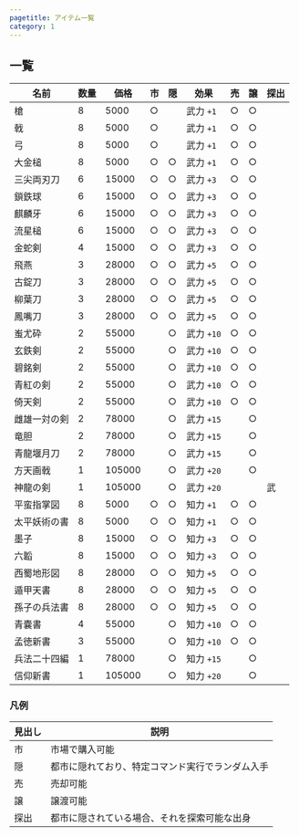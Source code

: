 ```yaml
---
pagetitle: アイテム一覧
category: 1
---
```


## 一覧

| 名前 | 数量 | 価格 | 市 | 隠 | 効果 | 売 | 譲 | 探出 |
| -- | -- | -- | -- | -- | -- | -- | -- | -- |
| 槍 | 8 | 5000 | ○ | | 武力 `+1` | ○ | ○ | |
| 戟 | 8 | 5000 | ○ | | 武力 `+1` | ○ | ○ | |
| 弓 | 8 | 5000 | ○ | | 武力 `+1` | ○ | ○ | |
| 大金槌 | 8 | 5000 | ○ | ○ | 武力 `+1` | ○ | ○ | |
| 三尖両刃刀 | 6 | 15000 | ○ | ○ | 武力 `+3` | ○ | ○ | |
| 鎖鉄球 | 6 | 15000 | ○ | ○ | 武力 `+3` | ○ | ○ | |
| 麒麟牙 | 6 | 15000 | ○ | ○ | 武力 `+3` | ○ | ○ | |
| 流星槌 | 6 | 15000 | ○ | ○ | 武力 `+3` | ○ | ○ | |
| 金蛇剣 | 4 | 15000 | ○ | ○ | 武力 `+3` | ○ | ○ | |
| 飛燕 | 3 | 28000 | ○ | ○ | 武力 `+5` | ○ | ○ | |
| 古錠刀 | 3 | 28000 | ○ | ○ | 武力 `+5` | ○ | ○ | |
| 柳葉刀 | 3 | 28000 | ○ | ○ | 武力 `+5` | ○ | ○ | |
| 鳳嘴刀 | 3 | 28000 | ○ | ○ | 武力 `+5` | ○ | ○ | |
| 蚩尤砕 | 2 | 55000 | | ○ | 武力 `+10` | ○ | ○ | |
| 玄鉄剣 | 2 | 55000 | | ○ | 武力 `+10` | ○ | ○ | |
| 碧銘剣 | 2 | 55000 | | ○ | 武力 `+10` | ○ | ○ | |
| 青紅の剣 | 2 | 55000 | | ○ | 武力 `+10` | ○ | ○ | |
| 倚天剣 | 2 | 55000 | | ○ | 武力 `+10` | ○ | ○ | |
| 雌雄一対の剣 | 2 | 78000 | | ○ | 武力 `+15` | | ○ | |
| 竜胆 | 2 | 78000 | | ○ | 武力 `+15` | | ○ | |
| 青龍堰月刀 | 2 | 78000 | | ○ | 武力 `+15` | | ○ | |
| 方天画戟 | 1 | 105000 | | ○ | 武力 `+20` | | ○ | |
| 神龍の剣 | 1 | 105000 | | ○ | 武力 `+20` | | | 武 |
| 平蛮指掌図 | 8 | 5000 | ○ | ○ | 知力 `+1` | ○ | ○ | |
| 太平妖術の書 | 8 | 5000 | ○ | ○ | 知力 `+1` | ○ | ○ | |
| 墨子 | 8 | 15000 | ○ | ○ | 知力 `+3` | ○ | ○ | |
| 六韜 | 8 | 15000 | ○ | ○ | 知力 `+3` | ○ | ○ | |
| 西蜀地形図 | 8 | 28000 | ○ | ○ | 知力 `+5` | ○ | ○ | |
| 遁甲天書 | 8 | 28000 | ○ | ○ | 知力 `+5` | ○ | ○ | |
| 孫子の兵法書 | 8 | 28000 | ○ | ○ | 知力 `+5` | ○ | ○ | |
| 青嚢書 | 4 | 55000 | | ○ | 知力 `+10` | ○ | ○ | |
| 孟徳新書 | 3 | 55000 | | ○ | 知力 `+10` | ○ | ○ | |
| 兵法二十四編 | 1 | 78000 | | ○ | 知力 `+15` | | ○ | |
| 信仰新書 | 1 | 105000 | | ○ | 知力 `+20` | | ○ | |

### 凡例

| 見出し | 説明 |
| -- | -- |
| 市 | 市場で購入可能 |
| 隠 | 都市に隠れており、特定コマンド実行でランダム入手 |
| 売 | 売却可能 |
| 譲 | 譲渡可能 |
| 探出 | 都市に隠されている場合、それを探索可能な出身

